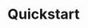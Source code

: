 # Quickstart

```{include} ../../tutorials/1_Quickstart_TraffficEnvironment_Introduction/README.md

```